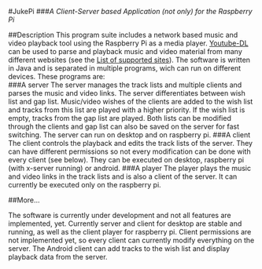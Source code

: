 #JukePi 
###*A Client-Server based Application (not only) for the Raspberry Pi*


##Description
This program suite includes a network based music and video playback tool using the Raspberry Pi as a media
 player. [Youtube-DL](http://rg3.github.io/youtube-dl/ "Homepage of the creators of youtube-dl") can be used to parse
 and playback music and video material from many different websites (see the 
 [List of supported sites](http://rg3.github.io/youtube-dl/supportedsites.html)).
The software is written in Java and is separated in multiple programs, wich can run on different devices.
These programs are:  
###A server 
The server manages the track lists and multiple clients and parses the music and video links.
The server differentiates between wish list and gap list. Music/video wishes of the clients are added to the
wish list and tracks from this list are played with a higher priority. If the wish list is empty, tracks from
the gap list are played. Both lists can be modified through the clients and gap list can also be saved on
the server for fast switching. The server can run on desktop and on raspberry pi. 
###A client
The client controls the playback and edits the track lists of the server.
They can have different permissions so not every modification can be done with every client (see below).
They can be executed on desktop, raspberry pi (with x-server running) or android.
###A player
The player plays the music and video links in the track lists and is also a client of the server. 
It can currently be executed only on the raspberry pi.



##More...

The software is currently under development and not all features are implemented, yet. 
Currently server and client for desktop are stable and running, as well as the client player for raspberry pi.
Client permissions are not implemented yet, so every client can currently modify everything on the server.
The Android client can add tracks to the wish list and display playback data from the server.